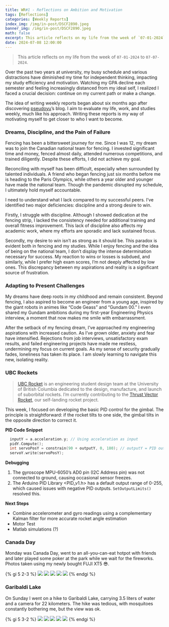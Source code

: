 ```yaml
---
title: WR#1 - Reflections on Ambition and Motivation
tags: [Reflections]
categories: [Weekly Reports]
index_img: /img/in-post/DSCF2890.jpeg
banner_img: /img/in-post/DSCF2890.jpeg
math: false
excerpt: This article reflects on my life from the week of `07-01-2024` to `07-07-2024`.
date: 2024-07-08 12:00:00
---
```


>This article reflects on my life from the week of `07-01-2024` to `07-07-2024`.


Over the past two years at university, my busy schedule and various distractions have diminished my time for independent thinking, impacting my study efficiency and motivation. Watching my GPA decline each semester and feeling increasingly distanced from my ideal self, I realized I faced a crucial decision: continue on my current path or make a change.

The idea of writing weekly reports began about six months ago after discovering [pseudoyu](https://www.pseudoyu.com/zh/)’s blog. I aim to evaluate my life, work, and studies weekly, much like his approach. Writing these reports is my way of motivating myself to get closer to who I want to become.

### Dreams, Discipline, and the Pain of Failure
Fencing has been a bittersweet journey for me. Since I was 12, my dream was to join the Canadian national team for fencing. I invested significant time and money, fenced almost daily, attended numerous competitions, and trained diligently. Despite these efforts, I did not achieve my goal.

Reconciling with myself has been difficult, especially when surrounded by talented individuals. A friend who began fencing just six months before me is heading to the Paris Olympics, while others a year older and younger have made the national team. Though the pandemic disrupted my schedule, I ultimately hold myself accountable.

I need to understand what I lack compared to my successful peers. I’ve identified two major deficiencies: discipline and a strong desire to win.

Firstly, I struggle with discipline. Although I showed dedication at the fencing strip, I lacked the consistency needed for additional training and overall fitness improvement. This lack of discipline also affects my academic work, where my efforts are sporadic and lack sustained focus.

Secondly, my desire to win isn’t as strong as it should be. This paradox is evident both in fencing and my studies. While I enjoy fencing and the idea of being on the national team, I don’t display the intense determination necessary for success. My reaction to wins or losses is subdued, and similarly, while I prefer high exam scores, I’m not deeply affected by low ones. This discrepancy between my aspirations and reality is a significant source of frustration.

### Adapting to Present Challenges
My dreams have deep roots in my childhood and remain consistent. Beyond fencing, I also aspired to become an engineer from a young age, inspired by the giant robots in animes like “Code Geass” and “Gundam 00.” I even shared my Gundam ambitions during my first-year Engineering Physics interview, a moment that now makes me smile with embarrassment.

After the setback of my fencing dream, I’ve approached my engineering aspirations with increased caution. As I’ve grown older, anxiety and fear have intensified. Rejections from job interviews, unsatisfactory exam results, and failed engineering projects have made me restless, undermining my focus on current goals. As my sense of security gradually fades, loneliness has taken its place. I am slowly learning to navigate this new, isolating reality.

### UBC Rockets
> [UBC Rocket](https://www.ubcrocket.com) is an engineering student design team at the University of British Columbia dedicated to the design, manufacture, and launch of suborbital rockets. I’m currently contributing to the [Thrust Vector Rocket](https://github.com/UBC-Rocket/Thrust-Vectoring), our self-landing rocket project.

This week, I focused on developing the basic PID control for the gimbal. The principle is straightforward: if the rocket tilts to one side, the gimbal tilts in the opposite direction to correct it.

**PID Code Snippet**
``` C++
  inputY = a.acceleration.y; // Using acceleration as input
  pidY.Compute();
  int servoPosY = constrain(90 + outputY, 0, 180); // outputY = PID output
  servoY.write(servoPosY);
```

**Debugging**
1. The gyroscope MPU-6050’s AD0 pin (I2C Address pin) was not connected to ground, causing occasional sensor freezes.
2. The Arduino PID Library <PID_v1.h> has a default output range of 0-255, which caused issues with negative PID outputs. `SetOutputLimits()` resolved this.

**Next Steps**
- Combine accelerometer and gyro readings using a complementary Kalman filter for more accurate rocket angle estimation
- Motor Test
- Matlab simulations (?)

### Canada Day
Monday was Canada Day, went to an all-you-can-eat hotpot with friends and later played some poker at the park while we wait for the fireworks. Photos taken using my newly bought FUJI XT5 😎. 

{% gi 5 2-3 %}
  ![](/img/in-post/DSCF2758.jpeg)
  ![](/img/in-post/DSCF2753.jpeg)
  ![](/img/in-post/DSCF2679.jpeg)
  ![](/img/in-post/DSCF2622.jpeg)
  ![](/img/in-post/DSCF2582.jpeg)
{% endgi %}

### Garibaldi Lake
On Sunday I went on a hike to Garibaldi Lake, carrying 3.5 liters of water and a camera for 22 kilometers. The hike was tedious, with mosquitoes constantly bothering me, but the view was ok.

{% gi 5 3-2 %}
  ![](/img/in-post/DSCF2889.jpeg)
  ![](/img/in-post/DSCF2890.jpeg)
  ![](/img/in-post/DSCF2898.jpeg)
  ![](/img/in-post/DSCF2969.jpeg)
  ![](/img/in-post/DSCF2789.jpeg)
{% endgi %}
